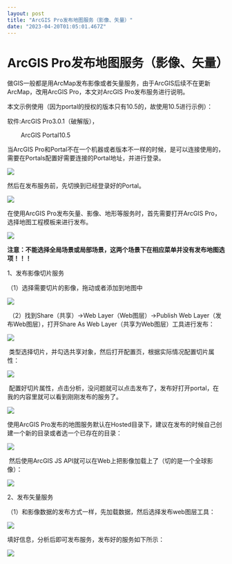 ```yaml
---
layout: post
title: "ArcGIS Pro发布地图服务（影像、矢量）"
date: "2023-04-20T01:05:01.467Z"
---
```

ArcGIS Pro发布地图服务（影像、矢量）
=======================

做GIS一般都是用ArcMap发布影像或者矢量服务，由于ArcGIS后续不在更新ArcMap，改用ArcGIS Pro，本文对ArcGIS Pro发布服务进行说明。

本文示例使用（因为portal的授权的版本只有10.5的，故使用10.5进行示例）：

软件:ArcGIS Pro3.0.1（破解版），

        ArcGIS Portal10.5

当ArcGIS Pro和Portal不在一个机器或者版本不一样的时候，是可以连接使用的，需要在Portals配置好需要连接的Portal地址，并进行登录。

![](https://img2023.cnblogs.com/blog/81544/202304/81544-20230419191702571-1284679101.png)

然后在发布服务前，先切换到已经登录好的Portal。

![](https://img2023.cnblogs.com/blog/81544/202304/81544-20230419191755738-885225704.png)

在使用ArcGIS Pro发布矢量、影像、地形等服务时，首先需要打开ArcGIS Pro，选择地图工程模板来进行发布。

![](https://img2023.cnblogs.com/blog/81544/202304/81544-20230419173553956-587824787.png)

**注意：不能选择全局场景或局部场景，这两个场景下在相应菜单并没有发布地图选项！！！**

1、发布影像切片服务

（1）选择需要切片的影像，拖动或者添加到地图中

![](https://img2023.cnblogs.com/blog/81544/202304/81544-20230419173929460-34293863.png)

 （2）找到Share（共享）->Web Layer（Web图层）->Publish Web Layer（发布Web图层），打开Share As Web Layer（共享为Web图层）工具进行发布：

![](https://img2023.cnblogs.com/blog/81544/202304/81544-20230419174421864-1546056678.png)

 类型选择切片，并勾选共享对象，然后打开配置页，根据实际情况配置切片属性：

![](https://img2023.cnblogs.com/blog/81544/202304/81544-20230419174625266-947880727.png)

 配置好切片属性，点击分析，没问题就可以点击发布了，发布好打开portal，在我的内容里就可以看到刚刚发布的服务了。

![](https://img2023.cnblogs.com/blog/81544/202304/81544-20230419180013222-1014330535.png)

使用ArcGIS Pro发布的地图服务默认在Hosted目录下，建议在发布的时候自己创建一个新的目录或者选一个已存在的目录：

![](https://img2023.cnblogs.com/blog/81544/202304/81544-20230419180320392-336402230.png)

 然后使用ArcGIS JS API就可以在Web上把影像加载上了（切的是一个全球影像）：

![](https://img2023.cnblogs.com/blog/81544/202304/81544-20230419181351778-932783414.png)

2、发布矢量服务

（1）和影像数据的发布方式一样，先加载数据，然后选择发布web图层工具：

![](https://img2023.cnblogs.com/blog/81544/202304/81544-20230419190715192-1108993533.png)

填好信息，分析后即可发布服务，发布好的服务如下所示：

![](https://img2023.cnblogs.com/blog/81544/202304/81544-20230419191125754-1969576853.png)
